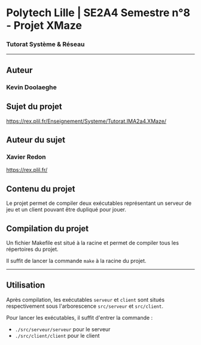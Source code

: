 # Polytech Lille | SE2A4 Semestre n°8 - Projet XMaze 

### Tutorat Système & Réseau

- - - - -

## Auteur

### Kevin Doolaeghe

## Sujet du projet

https://rex.plil.fr/Enseignement/Systeme/Tutorat.IMA2a4.XMaze/

## Auteur du sujet

### Xavier Redon

https://rex.plil.fr/

## Contenu du projet

Le projet permet de compiler deux exécutables représentant un serveur de jeu et un client pouvant être dupliqué pour jouer.

## Compilation du projet

Un fichier Makefile est situé à la racine et permet de compiler tous les répertoires du projet.

Il suffit de lancer la commande `make` à la racine du projet.

- - - - -

## Utilisation

Après compilation, les exécutables `serveur` et `client` sont situés respectivement sous l'arborescence `src/serveur` et `src/client`.

Pour lancer les exécutables, il suffit d'entrer la commande :
* `./src/serveur/serveur` pour le serveur
* `./src/client/client` pour le client
